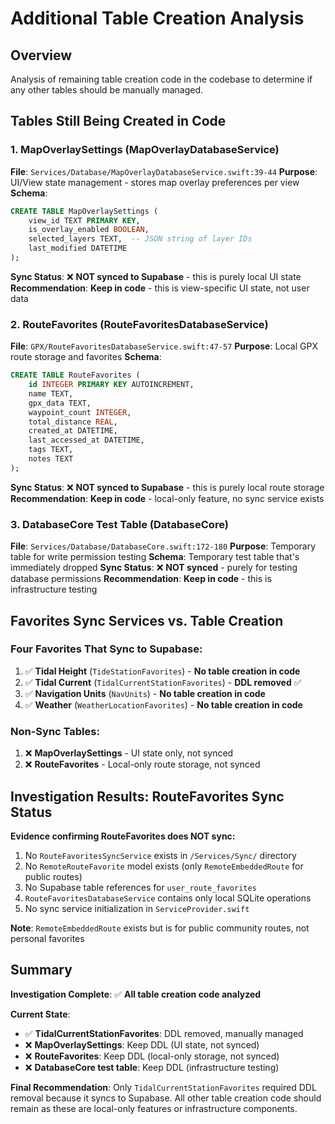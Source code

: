 # Additional Table Creation Analysis

## Overview
Analysis of remaining table creation code in the codebase to determine if any other tables should be manually managed.

## Tables Still Being Created in Code

### 1. **MapOverlaySettings** (MapOverlayDatabaseService)
**File**: `Services/Database/MapOverlayDatabaseService.swift:39-44`
**Purpose**: UI/View state management - stores map overlay preferences per view
**Schema**:
```sql
CREATE TABLE MapOverlaySettings (
    view_id TEXT PRIMARY KEY,
    is_overlay_enabled BOOLEAN,
    selected_layers TEXT,  -- JSON string of layer IDs
    last_modified DATETIME
);
```
**Sync Status**: ❌ **NOT synced to Supabase** - this is purely local UI state
**Recommendation**: **Keep in code** - this is view-specific UI state, not user data

### 2. **RouteFavorites** (RouteFavoritesDatabaseService)  
**File**: `GPX/RouteFavoritesDatabaseService.swift:47-57`
**Purpose**: Local GPX route storage and favorites
**Schema**:
```sql
CREATE TABLE RouteFavorites (
    id INTEGER PRIMARY KEY AUTOINCREMENT,
    name TEXT,
    gpx_data TEXT,
    waypoint_count INTEGER,
    total_distance REAL,
    created_at DATETIME,
    last_accessed_at DATETIME,
    tags TEXT,
    notes TEXT
);
```
**Sync Status**: ❌ **NOT synced to Supabase** - this is purely local route storage
**Recommendation**: **Keep in code** - local-only feature, no sync service exists

### 3. **DatabaseCore Test Table** (DatabaseCore)
**File**: `Services/Database/DatabaseCore.swift:172-180`
**Purpose**: Temporary table for write permission testing
**Schema**: Temporary test table that's immediately dropped
**Sync Status**: ❌ **NOT synced** - purely for testing database permissions
**Recommendation**: **Keep in code** - this is infrastructure testing

## Favorites Sync Services vs. Table Creation

### Four Favorites That Sync to Supabase:
1. ✅ **Tidal Height** (`TideStationFavorites`) - **No table creation in code**
2. ✅ **Tidal Current** (`TidalCurrentStationFavorites`) - **DDL removed** ✅
3. ✅ **Navigation Units** (`NavUnits`) - **No table creation in code**  
4. ✅ **Weather** (`WeatherLocationFavorites`) - **No table creation in code**

### Non-Sync Tables:
1. ❌ **MapOverlaySettings** - UI state only, not synced
2. ❌ **RouteFavorites** - Local-only route storage, not synced

## Investigation Results: RouteFavorites Sync Status

**Evidence confirming RouteFavorites does NOT sync:**
1. No `RouteFavoritesSyncService` exists in `/Services/Sync/` directory
2. No `RemoteRouteFavorite` model exists (only `RemoteEmbeddedRoute` for public routes)
3. No Supabase table references for `user_route_favorites`
4. `RouteFavoritesDatabaseService` contains only local SQLite operations
5. No sync service initialization in `ServiceProvider.swift`

**Note**: `RemoteEmbeddedRoute` exists but is for public community routes, not personal favorites

## Summary

**Investigation Complete**: ✅ **All table creation code analyzed**

**Current State**:
- ✅ **TidalCurrentStationFavorites**: DDL removed, manually managed
- ❌ **MapOverlaySettings**: Keep DDL (UI state, not synced)  
- ❌ **RouteFavorites**: Keep DDL (local-only storage, not synced)
- ❌ **DatabaseCore test table**: Keep DDL (infrastructure testing)

**Final Recommendation**:
Only `TidalCurrentStationFavorites` required DDL removal because it syncs to Supabase. All other table creation code should remain as these are local-only features or infrastructure components.